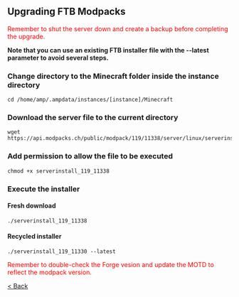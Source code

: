 ## Upgrading FTB Modpacks

<span style="color:red">Remember to shut the server down and create a backup before completing the upgrade.</span>

**Note that you can use an existing FTB installer file with the --latest parameter to avoid several steps.**

### Change directory to the Minecraft folder inside the instance directory
    cd /home/amp/.ampdata/instances/[instance]/Minecraft

### Download the server file to the current directory
    wget https://api.modpacks.ch/public/modpack/119/11338/server/linux/serverinstall_119_11338

### Add permission to allow the file to be executed
    chmod +x serverinstall_119_11338

### Execute the installer

#### Fresh download
    ./serverinstall_119_11338

#### Recycled installer
    ./serverinstall_119_11330 --latest

<span style="color:red">Remember to double-check the Forge vesion and update the MOTD to reflect the modpack version.</span>

[< Back](index.md)
